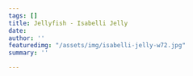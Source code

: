 ```yaml
---
tags: []
title: Jellyfish - Isabelli Jelly
date: 
author: ''
featuredimg: "/assets/img/isabelli-jelly-w72.jpg"
summary: ''

---
```

